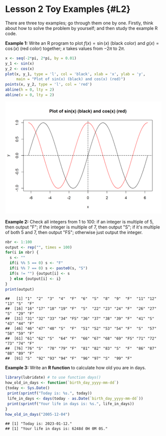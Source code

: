 # Lesson 2 Toy Examples {#L2}

There are three toy examples; go through them one by one.
Firstly, think about how to solve the problem by yourself; and then study the example R code.  

**Example 1:** Write an R program to plot $f(x)=\sin(x)$ (black color) and $g(x)=\cos(x)$ (red color) together; $x$ takes values from $-2\pi$ to $2\pi$.


```r
x <- seq(-2*pi, 2*pi, by = 0.01)
y_1 <- sin(x)
y_2 <- cos(x)
plot(x, y_1, type = 'l', col = 'black', xlab = 'x', ylab = 'y',
     main = "Plot of sin(x) (black) and cos(x) (red)")
points(x, y_2, type = 'l', col = 'red')
abline(h = 0, lty = 2)
abline(v = 0, lty = 2)
```

<img src="lesson_2_files/figure-html/unnamed-chunk-1-1.png" width="672" />

**Example 2:** Check all integers from 1 to 100: if an integer is multiple of 5, then output "F"; if the integer is multiple of 7, then output "S"; if it's multiple of both 5 and 7, then output "FS"; otherwise just output the integer.


```r
nbr <- 1:100
output <- rep("", times = 100)
for(i in nbr) {
  s <- ""
  if(i %% 5 == 0) s <- "F"
  if(i %% 7 == 0) s <- paste0(s, "S")
  if(s != "") {output[i] <- s
  } else {output[i] <- i}
}
print(output)
```

```
##   [1] "1"  "2"  "3"  "4"  "F"  "6"  "S"  "8"  "9"  "F"  "11" "12" "13" "S"  "F" 
##  [16] "16" "17" "18" "19" "F"  "S"  "22" "23" "24" "F"  "26" "27" "S"  "29" "F" 
##  [31] "31" "32" "33" "34" "FS" "36" "37" "38" "39" "F"  "41" "S"  "43" "44" "F" 
##  [46] "46" "47" "48" "S"  "F"  "51" "52" "53" "54" "F"  "S"  "57" "58" "59" "F" 
##  [61] "61" "62" "S"  "64" "F"  "66" "67" "68" "69" "FS" "71" "72" "73" "74" "F" 
##  [76] "76" "S"  "78" "79" "F"  "81" "82" "83" "S"  "F"  "86" "87" "88" "89" "F" 
##  [91] "S"  "92" "93" "94" "F"  "96" "97" "S"  "99" "F"
```

**Example 3:** Write an **R function** to calculate how old you are in days.


```r
library(lubridate) # to use function days()
how_old_in_days <- function(`birth_day_yyyy-mm-dd`)
{today <- Sys.Date()
 print(sprintf("Today is: %s.", today))
 life_in_days <- days(today - as.Date(`birth_day_yyyy-mm-dd`))
 print(sprintf("Your life in days is: %s.", life_in_days))
}
how_old_in_days("2005-12-04") 
```

```
## [1] "Today is: 2023-01-12."
## [1] "Your life in days is: 6248d 0H 0M 0S."
```


